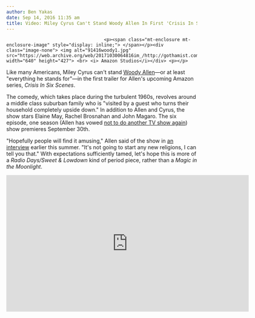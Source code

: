 ```yaml
---
author: Ben Yakas
date: Sep 14, 2016 11:35 am
title: Video: Miley Cyrus Can't Stand Woody Allen In First 'Crisis In Six Scenes' Trailer
---
```


	
										<p><span class="mt-enclosure mt-enclosure-image" style="display: inline;"> </span></p><div class="image-none"> <img alt="91416woody1.jpg" src="https://web.archive.org/web/20171030064816im_/http://gothamist.com/attachments/byakas/91416woody1.jpg" width="640" height="427"> <br> <i> Amazon Studios</i></div> <p></p>

<p>Like many Americans, Miley Cyrus can&apos;t stand <a href="https://web.archive.org/web/20171030064816/http://gothamist.com/tags/woodyallen">Woody Allen</a>&#x2014;or at least &quot;everything he stands for&quot;&#x2014;in the first trailer for Allen&apos;s upcoming Amazon series, <em>Crisis In Six Scenes</em>. </p>

<p>The comedy, which takes place during the turbulent 1960s, revolves around a middle class suburban family who is &quot;visited by a guest who turns their household completely upside down.&quot; In addition to Allen and Cyrus, the show stars Elaine May, Rachel Brosnahan and John Magaro. The six episode, one season (Allen has vowed <a href="https://web.archive.org/web/20171030064816/http://www.hollywoodreporter.com/features/woody-allen-interview-he-wont-889678">not to do another TV show again</a>) show premieres September 30th. </p>

<p>&quot;Hopefully people will find it amusing,&quot; Allen said of the show in <a href="https://web.archive.org/web/20171030064816/http://www.hollywoodreporter.com/features/woody-allen-interview-he-wont-889678">an interview</a> earlier this summer. &quot;It&apos;s not going to start any new religions, I can tell you that.&quot; With expectations sufficiently tamed, let&apos;s hope this is more of a <em>Radio Days/Sweet &amp; Lowdown</em> kind of period piece, rather than a <em>Magic in the Moonlight</em>.</p>

<p><iframe width="640" height="360" src="https://web.archive.org/web/20171030064816if_/https://www.youtube.com/embed/1waIIZ0pu-E" frameborder="0" allowfullscreen></iframe><br>
</p>					
										
									
				